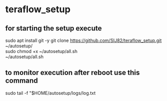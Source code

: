 # teraflow_setup
## for starting the setup execute
sudo apt install git -y
git clone https://github.com/SIJ82/teraflow_setup.git ~/autosetup/  <br />
sudo chmod +x ~/autosetup/all.sh  <br />
~/autosetup/all.sh  <br />




## to monitor execution after reboot use this command
sudo tail -f "$HOME/autosetup/logs/log.txt  <br />
